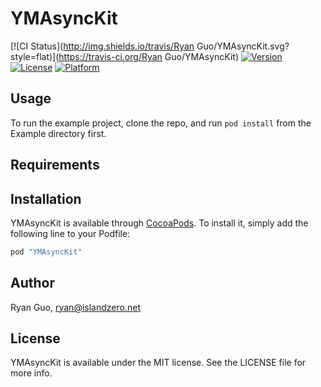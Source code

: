 # YMAsyncKit

[![CI Status](http://img.shields.io/travis/Ryan Guo/YMAsyncKit.svg?style=flat)](https://travis-ci.org/Ryan Guo/YMAsyncKit)
[![Version](https://img.shields.io/cocoapods/v/YMAsyncKit.svg?style=flat)](http://cocoapods.org/pods/YMAsyncKit)
[![License](https://img.shields.io/cocoapods/l/YMAsyncKit.svg?style=flat)](http://cocoapods.org/pods/YMAsyncKit)
[![Platform](https://img.shields.io/cocoapods/p/YMAsyncKit.svg?style=flat)](http://cocoapods.org/pods/YMAsyncKit)

## Usage

To run the example project, clone the repo, and run `pod install` from the Example directory first.

## Requirements

## Installation

YMAsyncKit is available through [CocoaPods](http://cocoapods.org). To install
it, simply add the following line to your Podfile:

```ruby
pod "YMAsyncKit"
```

## Author

Ryan Guo, ryan@islandzero.net

## License

YMAsyncKit is available under the MIT license. See the LICENSE file for more info.
